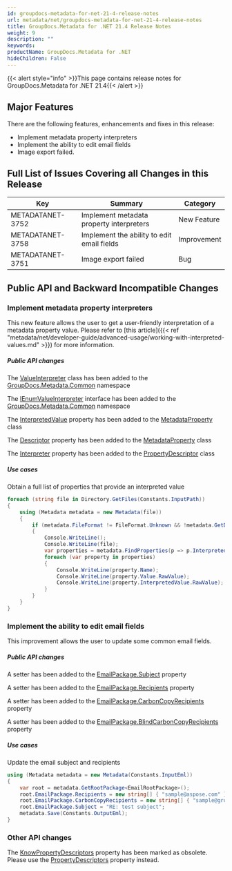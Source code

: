 ```yaml
---
id: groupdocs-metadata-for-net-21-4-release-notes
url: metadata/net/groupdocs-metadata-for-net-21-4-release-notes
title: GroupDocs.Metadata for .NET 21.4 Release Notes
weight: 9
description: ""
keywords: 
productName: GroupDocs.Metadata for .NET
hideChildren: False
---
```

{{< alert style="info" >}}This page contains release notes for GroupDocs.Metadata for .NET 21.4{{< /alert >}}

## Major Features

  
There are the following features, enhancements and fixes in this release:

*   Implement metadata property interpreters
*   Implement the ability to edit email fields
*	Image export failed.

## Full List of Issues Covering all Changes in this Release

| Key | Summary | Category |
| --- | --- | --- |
| METADATANET-3752 | Implement metadata property interpreters                                                | New Feature         |
| METADATANET-3758 | Implement the ability to edit email fields                                            	 | Improvement         |
| METADATANET-3751 | Image export failed                              	                                   	 | Bug                 |



## Public API and Backward Incompatible Changes

### Implement metadata property interpreters

This new feature allows the user to get a user-friendly interpretation of a metadata property value. Please refer to [this article]({{< ref "metadata/net/developer-guide/advanced-usage/working-with-interpreted-values.md" >}}) for more information.

##### Public API changes 

The [ValueInterpreter](https://apireference.groupdocs.com/metadata/net/groupdocs.metadata.common/valueinterpreter) class has been added to the [GroupDocs.Metadata.Common](https://apireference.groupdocs.com/metadata/net/groupdocs.metadata.common) namespace

The [IEnumValueInterpreter](https://apireference.groupdocs.com/metadata/net/groupdocs.metadata.common/ienumvalueinterpreter) interface has been added to the [GroupDocs.Metadata.Common](https://apireference.groupdocs.com/metadata/net/groupdocs.metadata.common) namespace

The [InterpretedValue](https://apireference.groupdocs.com/metadata/net/groupdocs.metadata.common/metadataproperty/properties/interpretedvalue) property has been added to the [MetadataProperty](https://apireference.groupdocs.com/metadata/net/groupdocs.metadata.common/metadataproperty) class

The [Descriptor](https://apireference.groupdocs.com/metadata/net/groupdocs.metadata.common/metadataproperty/properties/descriptor) property has been added to the [MetadataProperty](https://apireference.groupdocs.com/metadata/net/groupdocs.metadata.common/metadataproperty) class

The [Interpreter](https://apireference.groupdocs.com/metadata/net/groupdocs.metadata.common/propertydescriptor/properties/interpreter) property has been added to the [PropertyDescriptor](https://apireference.groupdocs.com/metadata/net/groupdocs.metadata.common/propertydescriptor) class

##### Use cases 

Obtain a full list of properties that provide an interpreted value

```csharp
foreach (string file in Directory.GetFiles(Constants.InputPath))
{
    using (Metadata metadata = new Metadata(file))
    {
        if (metadata.FileFormat != FileFormat.Unknown && !metadata.GetDocumentInfo().IsEncrypted)
        {
            Console.WriteLine();
            Console.WriteLine(file);
            var properties = metadata.FindProperties(p => p.InterpretedValue != null);
            foreach (var property in properties)
            {
                Console.WriteLine(property.Name);
                Console.WriteLine(property.Value.RawValue);
                Console.WriteLine(property.InterpretedValue.RawValue);
            }
        }
    }
}
```

### Implement the ability to edit email fields

This improvement allows the user to update some common email fields.

##### Public API changes 

A setter has been added to the [EmailPackage.Subject](https://apireference.groupdocs.com/metadata/net/groupdocs.metadata.formats.email/emailpackage/properties/subject) property

A setter has been added to the [EmailPackage.Recipients](https://apireference.groupdocs.com/metadata/net/groupdocs.metadata.formats.email/emailpackage/properties/recipients) property

A setter has been added to the [EmailPackage.CarbonCopyRecipients](https://apireference.groupdocs.com/metadata/net/groupdocs.metadata.formats.email/emailpackage/properties/carboncopyrecipients) property

A setter has been added to the [EmailPackage.BlindCarbonCopyRecipients](https://apireference.groupdocs.com/metadata/net/groupdocs.metadata.formats.email/emailpackage/properties/blindcarboncopyrecipients) property

##### Use cases 

Update the email subject and recipients

```csharp
using (Metadata metadata = new Metadata(Constants.InputEml))
{
    var root = metadata.GetRootPackage<EmailRootPackage>();
    root.EmailPackage.Recipients = new string[] { "sample@aspose.com" };
    root.EmailPackage.CarbonCopyRecipients = new string[] { "sample@groupdocs.com" };
    root.EmailPackage.Subject = "RE: test subject";
    metadata.Save(Constants.OutputEml);
}
```

### Other API changes

The [KnowPropertyDescriptors](https://apireference.groupdocs.com/metadata/net/groupdocs.metadata.common/metadatapackage/properties/knowpropertydescriptors) property has been marked as obsolete. Please use the [PropertyDescriptors](https://apireference.groupdocs.com/metadata/net/groupdocs.metadata.common/metadatapackage/properties/propertydescriptors) property instead.
